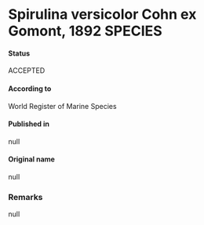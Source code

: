 Spirulina versicolor Cohn ex Gomont, 1892 SPECIES
=======

#### Status
ACCEPTED

#### According to
World Register of Marine Species

#### Published in
null

#### Original name
null

### Remarks
null